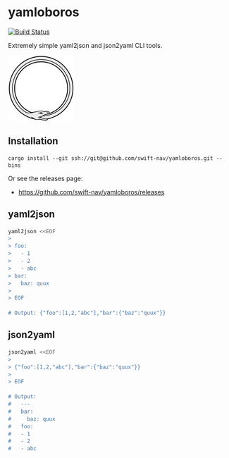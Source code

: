 # yamloboros

[![Build Status](https://travis-ci.com/swift-nav/yamloboros.svg?token=Usmy93JBkW76XB4WJAjb&branch=master)](https://travis-ci.com/swift-nav/yamloboros)

Extremely simple yaml2json and json2yaml CLI tools.

<a href="https://id.wikipedia.org/wiki/Ouroboros"><img src="./img/ouroboros.png" height="150px" /></a>

## Installation

```
cargo install --git ssh://git@github.com/swift-nav/yamloboros.git --bins
```

Or see the releases page:
- https://github.com/swift-nav/yamloboros/releases

## yaml2json

```bash
yaml2json <<EOF
>
> foo:
>   - 1
>   - 2
>   - abc
> bar:
>   baz: quux
>
> EOF

# Output: {"foo":[1,2,"abc"],"bar":{"baz":"quux"}}
```

## json2yaml

```bash
json2yaml <<EOF
>
> {"foo":[1,2,"abc"],"bar":{"baz":"quux"}}
>
> EOF

# Output:
#   ---
#   bar:
#     baz: quux
#   foo:
#   - 1
#   - 2
#   - abc
```
